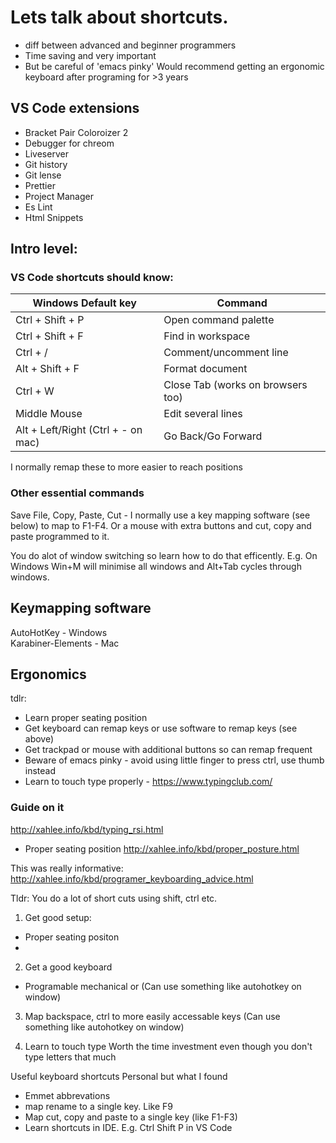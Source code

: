# Lets talk about shortcuts.

- diff between advanced and beginner programmers
- Time saving and very important
- But be careful of 'emacs pinky' Would recommend getting an ergonomic keyboard after programing for >3 years

## VS Code extensions
- Bracket Pair Coloroizer 2
- Debugger for chreom
- Liveserver
- Git history
- Git lense
- Prettier
- Project Manager
- Es Lint
- Html Snippets


## Intro level:
### VS Code shortcuts should know:

Windows Default key | Command
------------ | -------------
Ctrl + Shift + P | Open command palette
Ctrl + Shift + F | Find in workspace
Ctrl + / | Comment/uncomment line
Alt + Shift + F | Format document
Ctrl + W | Close Tab (works on browsers too)
Middle Mouse | Edit several lines
Alt + Left/Right (Ctrl + - on mac) | Go Back/Go Forward


I normally remap these to more easier to reach positions

### Other essential commands
Save File, Copy, Paste, Cut - I normally use a key mapping software (see below) to map to F1-F4. Or a mouse with extra buttons and cut, copy and paste programmed to it.

You do alot of window switching so learn how to do that efficently. E.g. On Windows Win+M will minimise all windows and Alt+Tab cycles through windows.

## Keymapping software
AutoHotKey - Windows  
Karabiner-Elements - Mac

## Ergonomics
tdlr:
- Learn proper seating position
- Get keyboard can remap keys or use software to remap keys (see above)
- Get trackpad or mouse with additional buttons so can remap frequent 
- Beware of emacs pinky - avoid using little finger to press ctrl, use thumb instead
- Learn to touch type properly - https://www.typingclub.com/

### Guide on it
http://xahlee.info/kbd/typing_rsi.html
- Proper seating position
http://xahlee.info/kbd/proper_posture.html


This was really informative: http://xahlee.info/kbd/programer_keyboarding_advice.html


Tldr: You do a lot of short cuts using shift, ctrl etc.

1. Get good setup: 
- Proper seating positon
- 

2. Get a good keyboard
- Programable mechanical
or (Can use something like autohotkey on window)

3. Map backspace, ctrl to more easily accessable keys
(Can use something like autohotkey on window)

4. Learn to touch type
Worth the time investment even though you don't type letters that much

Useful keyboard shortcuts
Personal but what I found 

- Emmet abbrevations
- map rename to a single key. Like F9
- Map cut, copy and paste to a single key (like F1-F3)
- Learn shortcuts in IDE. E.g. Ctrl Shift P in VS Code
